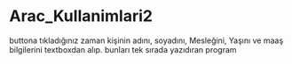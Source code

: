 # Arac_Kullanimlari2
buttona tıkladığınız zaman  kişinin adını, soyadını, Mesleğini, Yaşını ve maaş bilgilerini textboxdan alıp.
bunları tek sırada yazıdıran program
